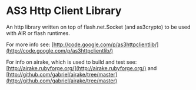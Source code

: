 # AS3 Http Client Library

An http library written on top of flash.net.Socket (and as3crypto) to be used with AIR or flash runtimes.

For more info see: [http://code.google.com/p/as3httpclientlib/](http://code.google.com/p/as3httpclientlib/)

For info on airake, which is used to build and test see: [http://airake.rubyforge.org/](http://airake.rubyforge.org/) and [http://github.com/gabriel/airake/tree/master](http://github.com/gabriel/airake/tree/master)
